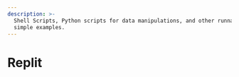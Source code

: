 ```yaml
---
description: >-
  Shell Scripts, Python scripts for data manipulations, and other runnable
  simple examples.
---
```


# Replit

